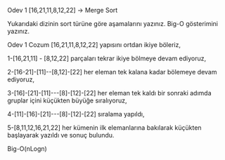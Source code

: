 Odev 1
[16,21,11,8,12,22] -> Merge Sort

Yukarıdaki dizinin sort türüne göre aşamalarını yazınız. Big-O gösterimini yazınız.

Odev 1 Cozum
[16,21,11,8,12,22] yapısını ortdan ikiye böleriz,

1-[16,21,11] - [8,12,22] parçaları tekrar ikiye bölmeye devam ediyoruz,

2-[16-21]-[11]--[8,12]-[22] her eleman tek kalana kadar bölemeye devam ediyoruz,

3-[16]-[21]-[11]---[8]-[12]-[22] her eleman tek kaldı bir sonraki adımda gruplar içini küçükten büyüğe sıralıyoruz,

4-[11]-[16]-[21]---[8]-[12]-[22] sıralama yapıldı,

5-[8,11,12,16,21,22] her kümenin ilk elemanlarına bakılarak küçükten başlayarak yazıldı ve sonuç bulundu.

Big-O(nLogn)